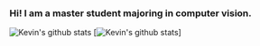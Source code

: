 ### Hi! I am a master student majoring in computer vision.
![Kevin's github stats](https://github-readme-stats.vercel.app/api?username=kevin5645218&show_icons=true&theme=dracula&count_private=true)
[![Kevin's github stats](https://github-readme-stats.vercel.app/api?username=kevin5645218&show_icons=true&count_private=true)]
<!--
**kevin5645218/kevin5645218** is a ✨ _special_ ✨ repository because its `README.md` (this file) appears on your GitHub profile.



Here are some ideas to get you started:

- 🔭 I’m currently working on ...
- 🌱 I’m currently learning ...
- 👯 I’m looking to collaborate on ...
- 🤔 I’m looking for help with ...
- 💬 Ask me about ...
- 📫 How to reach me: ...
- 😄 Pronouns: ...
- ⚡ Fun fact: ...
-->
